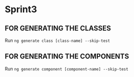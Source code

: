 # Sprint3

## FOR GENERATING THE CLASSES
Run `ng generate class [class-name] --skip-test`


## FOR GENERATING THE COMPONENTS
Run `ng generate component [component-name] --skip-test`
